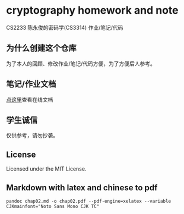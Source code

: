 # cryptography homework and note

CS2233 陈永俊的密码学(CS3314) 作业/笔记/代码

## 为什么创建这个仓库

为了本人的回顾、修改作业/笔记/代码方便，为了方便后人参考。

## 笔记/作业文档

[点这里](https://icefox-saber.github.io/cryptography/)查看在线文档

## 学生诚信

仅供参考，请勿抄袭。

## License

Licensed under the MIT License.

## Markdown with latex and chinese to pdf

```shell
pandoc chap02.md -o chap02.pdf --pdf-engine=xelatex --variable CJKmainfont="Noto Sans Mono CJK TC"
```

